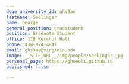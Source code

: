 ```yaml
---
doge_university_id: ghs9ae
lastname: Seelinger
name: George
general_position: gradstudent
position: Graduate Student
office: 110 Kerchof Hall
phone: 434-924-4947
email: ghs9ae@virginia.edu
image: __SITE_URL__/img/people/Seelinger.jpg
personal_page: https://ghseeli.github.io
published: false

---
```

